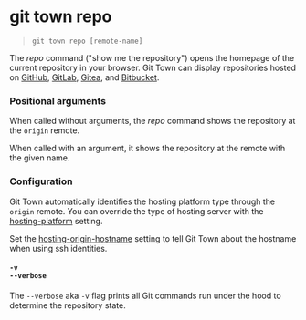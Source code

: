 # git town repo

> `git town repo [remote-name]`

The _repo_ command ("show me the repository") opens the homepage of the current
repository in your browser. Git Town can display repositories hosted on
[GitHub](https://github.com), [GitLab](https://gitlab.com),
[Gitea](https://gitea.com), and [Bitbucket](https://bitbucket.org).

### Positional arguments

When called without arguments, the _repo_ command shows the repository at the
`origin` remote.

When called with an argument, it shows the repository at the remote with the
given name.

### Configuration

Git Town automatically identifies the hosting platform type through the `origin`
remote. You can override the type of hosting server with the
[hosting-platform](../preferences/hosting-platform.md) setting.

Set the [hosting-origin-hostname](../preferences/hosting-origin-hostname.md)
setting to tell Git Town about the hostname when using ssh identities.

#### `-v`<br>`--verbose`

The `--verbose` aka `-v` flag prints all Git commands run under the hood to
determine the repository state.

